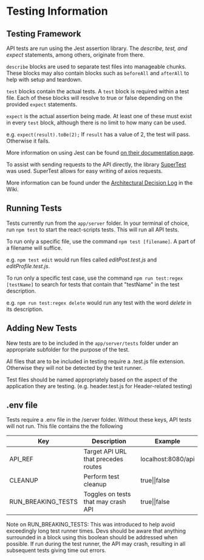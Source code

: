 # Testing Information

## Testing Framework

API tests are run using the Jest assertion library. The _describe, test, and expect_ statements, among others, originate from there.

`describe` blocks are used to separate test files into manageable chunks. These blocks may also contain blocks such as `beforeAll` and `afterAll` to help with setup and teardown.

`test` blocks contain the actual tests. A `test` block is required within a test file. Each of these blocks will resolve to true or false depending on the provided `expect` statements.

`expect` is the actual assertion being made. At least one of these must exist in every `test` block, although there is no limit to how many can be used.

e.g. `expect(result).toBe(2);`
If `result` has a value of 2, the test will pass. Otherwise it fails.

More information on using Jest can be found [on their documentation page](https://jestjs.io/docs/api).

To assist with sending requests to the API directly, the library [SuperTest](https://www.npmjs.com/package/supertest) was used. SuperTest allows for easy writing of axios requests.

More information can be found under the [Architectural Decision Log](https://github.com/bcgov/CITZ-HybridWorkplace/wiki/Architectural-Decision-Log) in the Wiki.

## Running Tests

Tests currently run from the `app/server` folder.
In your terminal of choice, run `npm test` to start the react-scripts tests.
This will run all API tests.

To run only a specific file, use the command `npm test [filename]`. A part of a filename will suffice.

e.g. `npm test edit` would run files called _editPost.test.js_ and _editProfile.test.js_.

To run only a specific test case, use the command `npm run test:regex [testName]` to search for tests that contain that "testName" in the test description.

e.g. `npm run test:regex delete` would run any test with the word _delete_ in its description.

## Adding New Tests

New tests are to be included in the `app/server/tests` folder under an appropriate subfolder for the purpose of the test.

All files that are to be included in testing require a .test.js file extension. Otherwise they will not be detected by the test runner.

Test files should be named appropriately based on the aspect of the application they are testing. (e.g. header.test.js for Header-related testing)

## .env file

Tests require a .env file in the /server folder.
Without these keys, API tests will not run.
This file contains the the following

| Key                | Description                         | Example            |
| ------------------ | ----------------------------------- | ------------------ |
| API_REF            | Target API URL that precedes routes | localhost:8080/api |
| CLEANUP            | Perform test cleanup                | true\|\|false      |
| RUN_BREAKING_TESTS | Toggles on tests that may crash API | true\|\|false      |

Note on RUN_BREAKING_TESTS:
This was introduced to help avoid exceedingly long test runner times. Devs should be aware that anything surrounded in a block using this boolean should be addressed when possible. If run during the test runner, the API may crash, resulting in all subsequent tests giving time out errors.
